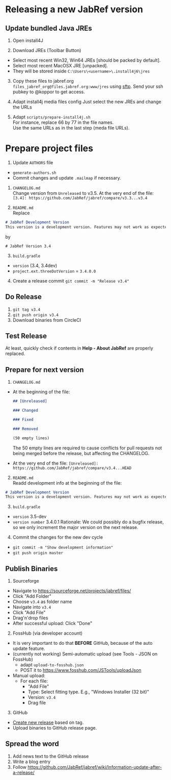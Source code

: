 # Releasing a new JabRef version

## Update bundled Java JREs

1. Open install4J

2. Download JREs (Toolbar Button)  
  - Select most recent Win32, Win64 JREs [should be packed by default].  
  - Select most recent MacOSX JRE [unpacked].  
  - They will be stored inside `C:\Users\<username>\.install4j6\jres`

3. Copy these files to jabref.org `files_jabref_org@files.jabref.org:www/jres` using [sftp](https://en.wikipedia.org/wiki/SSH_File_Transfer_Protocol). Send your ssh pubkey to @koppor to get access.

4. Adapt install4j media files config
  Just select the new JREs and change the URLs

5. Adapt `scripts/prepare-install4j.sh`  
  For instance, replace 66 by 77 in the file names.  
  Use the same URLs as in the last step (meda file URLs).


# Prepare project files

1. Update `AUTHORS` file
  - `generate-authors.sh`
  - Commit changes and update `.mailmap` if necessary.

1. `CHANGELOG.md`  
  Change version from `Unreleased` to v3.5.
  At the very end of the file:
  `[3.4]: https://github.com/JabRef/jabref/compare/v3.3...v3.4`

2. `README.md`  
  Replace 
  ```md
  # JabRef Development Version
  This version is a development version. Features may not work as expected.
  ```
  by
  ``` 
  # JabRef Version 3.4
  ```

3. `build.gradle`   
  - `version` (3.4, 3.4dev)
  - `project.ext.threeDotVersion` = `3.4.0.0`

4. Create a release commit
  `git commit -m "Release v3.4"`
 
## Do Release
1. `git tag v3.4`
2. `git push origin v3.4`
3. Download binaries from CircleCI

## Test Release
At least, quickly check if contents in __Help - About JabRef__ are properly replaced.

## Prepare for next version
1. `CHANGELOG.md`
  - At the beginning of the file:
    ```md
    ## [Unreleased]

    ### Changed

    ### Fixed

    ### Removed

    (50 empty lines)
    ```

    The 50 empty lines are required to cause conflicts for pull requests not being merged before the release, but affecting the CHANGELOG.

  - At the very end of the file:
    `[Unreleased]: https://github.com/JabRef/jabref/compare/v3.4...HEAD`

2. `README.md`  
  Readd development info at the beginning of the file:
  ```md
  # JabRef Development Version
  This version is a development version. Features may not work as expected.
  ```

3. `build.gradle`
  - `version` 3.5-dev
  - `version number` 3.4.0.1
  Rationale: We could possibly do a bugfix release, so we only increment the major version on the next release.

4. Commit the changes for the new dev cycle  
  - `git commit -m "Show development information"`  
  - `git push origin master`  

## Publish Binaries 
1. Sourceforge
  - Navigate to <https://sourceforge.net/projects/jabref/files/>
  - Click "Add Folder"
  - Choose `v3.4` as folder name
  - Navigate into `v3.4`
  - Click "Add File"
  - Drag'n'drop files
  - After successful upload: Click "Done"

2. FossHub (via developer account)
  - It is very important to do that **BEFORE** GitHub, because of the auto update feature.
  - (currently not working) Semi-automatic upload (see Tools - JSON on FossHub)
    - adapt `upload-to-fosshub.json`
    - POST it to https://www.fosshub.com/JSTools/uploadJson 
  - Manual upload:
    - For each file:
      - "Add File"
      - Type: Select fitting type. E.g., "Windows Installer (32 bit)"
      - Version: `v3.4`
      - Drag file

3. GitHub  
  - [Create new release](https://github.com/JabRef/jabref/releases) based on tag.
  - Upload binaries to GitHub release page. 

## Spread the word
1. Add news text to the GitHub release
2. Write a blog entry
3. Follow https://github.com/JabRef/jabref/wiki/Information-update-after-a-release/